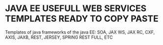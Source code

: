 JAVA EE USEFULL WEB SERVICES TEMPLATES READY TO COPY PASTE 
============================

Templates of java frameworks of the java EE: SOA, JAX WS, JAX RC, CXF, AXIS, JAXB, REST, JERSEY, SPRING REST FULL, ETC
